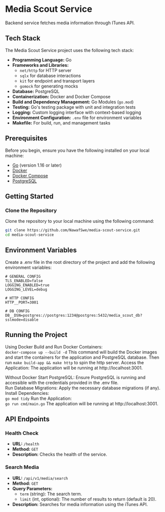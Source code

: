 # Media Scout Service

Backend service fetches media information through ITunes API.

## Tech Stack

The Media Scout Service project uses the following tech stack:

- **Programming Language:** Go
- **Frameworks and Libraries:**
    - `net/http` for HTTP server
    - `sqlx` for database interactions
    - `kit` for endpoint and transport layers
    - `gomock` for generating mocks
- **Database:** PostgreSQL
- **Containerization:** Docker and Docker Compose
- **Build and Dependency Management:** Go Modules (`go.mod`)
- **Testing:** Go's testing package with unit and integration tests
- **Logging:** Custom logging interface with context-based logging
- **Environment Configuration:** `.env` file for environment variables
- **Makefile:** For build, run, and management tasks


## Prerequisites

Before you begin, ensure you have the following installed on your local machine:

- [Go](https://golang.org/doc/install) (version 1.16 or later)
- [Docker](https://docs.docker.com/get-docker/)
- [Docker Compose](https://docs.docker.com/compose/install/)
- [PostgreSQL](https://www.postgresql.org/download/)

## Getting Started

### Clone the Repository

Clone the repository to your local machine using the following command:

```sh
git clone https://github.com/NawafSwe/media-scout-service.git
cd media-scout-service
```

## Environment Variables
Create a .env file in the root directory of the project and add the following environment variables:
```.dotenv
# GENERAL CONFIG
TLS_ENABLED=false
LOGGING_ENABLED=true
LOGGING_LEVEL=debug

# HTTP CONFIG
HTTP__PORT=3001

# DB CONFIG
DB__DSN=postgres://postgres:1234@postgres:5432/media_scout_db?sslmode=disable
```

## Running the Project
Using Docker
Build and Run Docker Containers:  
``` docker-compose up --build -d ```
This command will build the Docker images and start the containers for the application and PostgreSQL database.
Then run ```make build-app && make http``` to spin the http server.
Access the Application:  The application will be running at http://localhost:3001.


Without Docker
Start PostgreSQL:  Ensure PostgreSQL is running and accessible with the credentials provided in the .env file.  
Run Database Migrations:  Apply the necessary database migrations (if any).  
Install Dependencies:  
```go mod tidy```
Run the Application:  
```go run cmd/main.go```
The application will be running at http://localhost:3001. 


## API Endpoints

### Health Check

- **URL:** `/health`
- **Method:** `GET`
- **Description:** Checks the health of the service.

### Search Media

- **URL:** `/api/v1/media/search`
- **Method:** `GET`
- **Query Parameters:**
    - `term` (string): The search term.
    - `limit` (int, optional): The number of results to return (default is 20).
- **Description:** Searches for media information using the iTunes API.